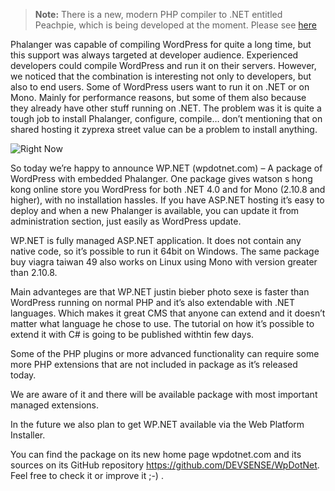 > **Note:** There is a new, modern PHP compiler to .NET entitled Peachpie, which is being developed at the moment. Please see [here](www.github.com/iolevel/peachpie)

Phalanger was capable of compiling WordPress for quite a long time, but this support was always targeted at developer audience. Experienced developers could compile WordPress and run it on their servers. However, we noticed that the combination is interesting not only to developers, but also to end users. Some of WordPress users want to run it on .NET or on Mono. Mainly for performance reasons, but some of them also because they already have other stuff running on .NET. The problem was it is quite a tough job to install Phalanger, configure, compile… don’t mentioning that on shared hosting it zyprexa street value can be a problem to install anything.

![Right Now](https://github.com/bfistein/Phalanger/blob/master/docs/blog/rightnow.png "WP 1")

So today we’re happy to announce WP.NET (wpdotnet.com) – A package of WordPress with embedded Phalanger. One package gives watson s hong kong online store you WordPress for both .NET 4.0 and for Mono (2.10.8 and higher), with no installation hassles. If you have ASP.NET hosting it’s easy to deploy and when a new Phalanger is available, you can update it from administration section, just easily as WordPress update.

WP.NET is fully managed ASP.NET application. It does not contain any native code, so it’s possible to run it 64bit on Windows. The same package buy viagra taiwan 49 also works on Linux using Mono with version greater than 2.10.8.

Main advanteges are that WP.NET justin bieber photo sexe is faster than WordPress running on normal PHP and it’s also extendable with .NET languages. Which makes it great CMS that anyone can extend and it doesn’t matter what language he chose to use. The tutorial on how it’s possible to extend it with C# is going to be published withtin few days.

Some of the PHP plugins or more advanced functionality can require some more PHP extensions that are not included in package as it’s released today.

We are aware of it and there will be available package with most important managed extensions.

In the future we also plan to get WP.NET available via the Web Platform Installer.

You can find the package on its new home page wpdotnet.com and its sources on its GitHub repository https://github.com/DEVSENSE/WpDotNet. Feel free to check it or improve it ;-) .
